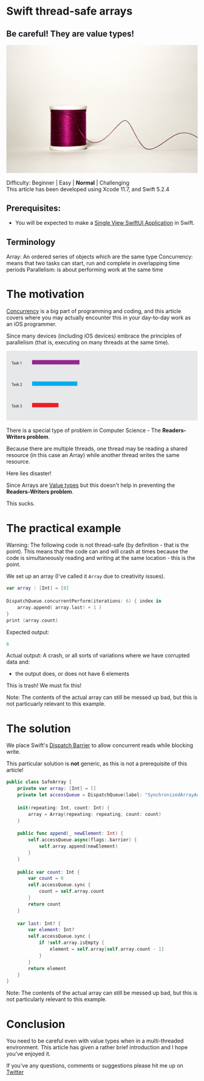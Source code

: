 # Swift thread-safe arrays
## Be careful! They are value types!

![Photo by amirali mirhashemian on Unsplash](Images/0*lMQd6r2wwpRzYT7w.jpeg)

Difficulty: Beginner | Easy | **Normal** | Challenging<br/>
This article has been developed using Xcode 11.7, and Swift 5.2.4

## Prerequisites: 
* You will be expected to make a [Single View SwiftUI Application](https://medium.com/@stevenpcurtis.sc/hello-world-swiftui-92bcf48a62d3) in Swift.

## Terminology
Array: An ordered series of objects which are the same type
Concurrency: means that two tasks can start, run and complete in overlapping time periods
Parallelism: is about performing work at the same time

# The motivation
[Concurrency](https://medium.com/swift-coding/concurrency-and-grand-central-dispatch-in-swift-gcd-f0ae063973c2) is a big part of programming and coding, and this article covers where you may actually encounter this in your day-to-day work as an iOS programmer.

Since many devices (including iOS devices) embrace the principles of parallelism (that is, executing on many threads at the same time).  

![Parallelism](Images/parallelism.png)<br/>

There is a special type of problem in Computer Science - The **Readers-Writers problem**.

Because there are multiple threads, one thread may be reading a shared resource (in this case an Array) while another thread writes the same resource.

Here lies disaster!

Since Arrays are [Value types](https://medium.com/swlh/value-and-reference-types-in-swift-3abf240edba) but this doesn't help in preventing the **Readers-Writers problem**.

This sucks.

# The practical example
Warning: The following code is not thread-safe (by definition - that is the point). This means that the code can and will crash at times because the code is simultaneously reading and writing at the same location - this is the point.

We set up an array (I've called it `Array` due to creativity issues). 

```swift
var array : [Int] = [0]

DispatchQueue.concurrentPerform(iterations: 6) { index in
    array.append( array.last! + 1 )
}
print (array.count)
```

Expected output:

```swift
6
```

Actual output:
A crash, or all sorts of variations where we have corrupted data and:
-  the output does, or does not have 6 elements

This is trash! 
We must fix this!

Note: The contents of the actual array can still be messed up bad, but this is not particuarly relevant to this example.

# The solution
We place Swift's [Dispatch Barrier](https://developer.apple.com/documentation/dispatch/dispatch_barrier) to allow concurrent reads while blocking write.

This particular solution is **not** generic, as this is not a prerequisite of this article!

```swift
public class SafeArray {
    private var array: [Int] = []
    private let accessQueue = DispatchQueue(label: "SynchronizedArrayAccess", attributes: .concurrent)
    
    init(repeating: Int, count: Int) {
        array = Array(repeating: repeating, count: count)
    }

    public func append(_ newElement: Int) {
        self.accessQueue.async(flags:.barrier) {
            self.array.append(newElement)
        }
    }

    public var count: Int {
        var count = 0
        self.accessQueue.sync {
            count = self.array.count
        }
        return count
    }

    var last: Int? {
        var element: Int?
        self.accessQueue.sync {
            if !self.array.isEmpty {
                element = self.array[self.array.count - 1]
            }
        }
        return element
    }
}
```

Note: The contents of the actual array can still be messed up bad, but this is not particularly relevant to this example.

# Conclusion
You need to be careful even with value types when in a multi-threaded environment. This article has given a rather brief introduction and I hope you've enjoyed it.

 If you've any questions, comments or suggestions please hit me up on [Twitter](https://twitter.com/stevenpcurtis) 
